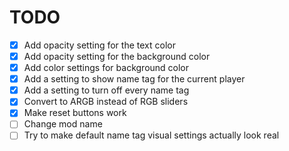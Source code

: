 # TODO
- [x] Add opacity setting for the text color
- [x] Add opacity setting for the background color
- [x] Add color settings for background color
- [x] Add a setting to show name tag for the current player
- [x] Add a setting to turn off every name tag
- [x] Convert to ARGB instead of RGB sliders
- [x] Make reset buttons work
- [ ] Change mod name
- [ ] Try to make default name tag visual settings actually look real